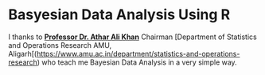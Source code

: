 # Basyesian Data Analysis Using R
I thanks to [**Professor Dr. Athar Ali Khan**](https://www.amu.ac.in/faculty/statistics-and-operations-research/athar-ali-khan) Chairman [Department of Statistics and Operations Research AMU, Aligarh[(https://www.amu.ac.in/department/statistics-and-operations-research) who teach me Bayesian Data Analysis in a very simple way.
